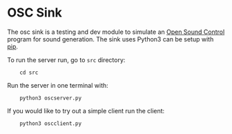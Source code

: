 # OSC Sink

The osc sink is a testing and dev module to simulate an [Open Sound
Control](https://en.wikipedia.org/wiki/Open_Sound_Control) program for sound
generation.  The sink uses Python3 can be setup with
[pip](https://pip.pypa.io/en/stable/installing/).

To run the server run, go to `src` directory:
```
    cd src
```

Run the server in one terminal with:
```
    python3 oscserver.py
```

If you would like to try out a simple client run the client:
```
    python3 oscclient.py
```
